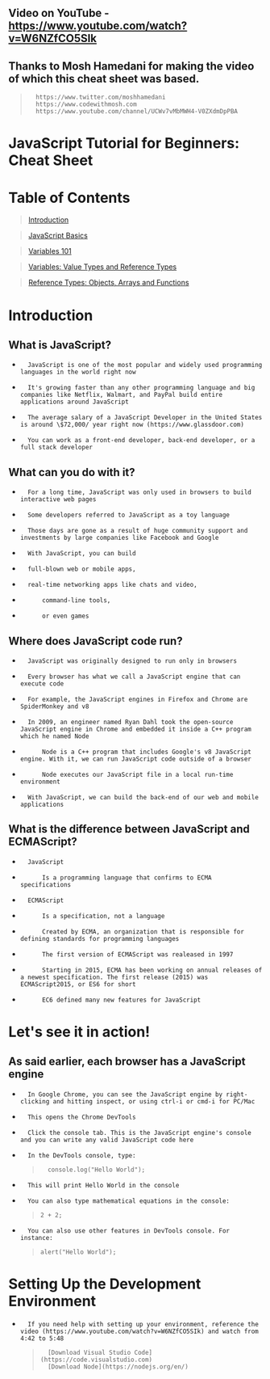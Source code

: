 ## Video on YouTube - https://www.youtube.com/watch?v=W6NZfCO5SIk

## Thanks to Mosh Hamedani for making the video of which this cheat sheet was based.

>       https://www.twitter.com/moshhamedani
>       https://www.codewithmosh.com
>       https://www.youtube.com/channel/UCWv7vMbMWH4-V0ZXdmDpPBA

# JavaScript Tutorial for Beginners: Cheat Sheet

# Table of Contents
>   [Introduction](./README.md)

>   [JavaScript Basics](./js-basics.js)

>   [Variables 101](./js-variables.js)

>   [Variables: Value Types and Reference Types](./js-typesofvariables.js)

>   [Reference Types: Objects, Arrays and Functions](./js-referencetypes.js)

# Introduction

## What is JavaScript?

-       JavaScript is one of the most popular and widely used programming languages in the world right now
-       It's growing faster than any other programming language and big companies like Netflix, Walmart, and PayPal build entire applications around JavaScript
-       The average salary of a JavaScript Developer in the United States is around \$72,000/ year right now (https://www.glassdoor.com)
-       You can work as a front-end developer, back-end developer, or a full stack developer

## What can you do with it?

-       For a long time, JavaScript was only used in browsers to build interactive web pages
-       Some developers referred to JavaScript as a toy language
-       Those days are gone as a result of huge community support and investments by large companies like Facebook and Google
-       With JavaScript, you can build
-       full-blown web or mobile apps,
-       real-time networking apps like chats and video,
-           command-line tools,
-           or even games

## Where does JavaScript code run?

-       JavaScript was originally designed to run only in browsers
-       Every browser has what we call a JavaScript engine that can execute code
-       For example, the JavaScript engines in Firefox and Chrome are SpiderMonkey and v8
-       In 2009, an engineer named Ryan Dahl took the open-source JavaScript engine in Chrome and embedded it inside a C++ program which he named Node
-           Node is a C++ program that includes Google's v8 JavaScript engine. With it, we can run JavaScript code outside of a browser
-           Node executes our JavaScript file in a local run-time environment
-       With JavaScript, we can build the back-end of our web and mobile applications

## What is the difference between JavaScript and ECMAScript?

-       JavaScript
-           Is a programming language that confirms to ECMA specifications

-       ECMAScript
-           Is a specification, not a language
-           Created by ECMA, an organization that is responsible for defining standards for programming languages
-           The first version of ECMAScript was realeased in 1997
-           Starting in 2015, ECMA has been working on annual releases of a newest specification. The first release (2015) was ECMAScript2015, or ES6 for short
-           EC6 defined many new features for JavaScript

# Let's see it in action!

## As said earlier, each browser has a JavaScript engine

-       In Google Chrome, you can see the JavaScript engine by right-clicking and hitting inspect, or using ctrl-i or cmd-i for PC/Mac
-       This opens the Chrome DevTools
-       Click the console tab. This is the JavaScript engine's console and you can write any valid JavaScript code here
-       In the DevTools console, type:
  >       console.log("Hello World");
-       This will print Hello World in the console

-       You can also type mathematical equations in the console:

  >     2 + 2;

-       You can also use other features in DevTools console. For instance:
  >     alert("Hello World");

# Setting Up the Development Environment

-       If you need help with setting up your environment, reference the video (https://www.youtube.com/watch?v=W6NZfCO5SIk) and watch from 4:42 to 5:48
  >       [Download Visual Studio Code](https://code.visualstudio.com)
  >       [Download Node](https://nodejs.org/en/)
